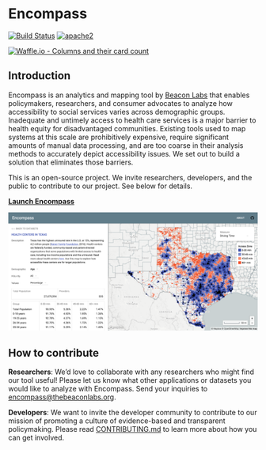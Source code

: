# Encompass

[![Build Status][build]](https://circleci.com/gh/beaconlabs/encompass) [![apache2]](https://www.apache.org/licenses/LICENSE-2.0)

[build]: https://img.shields.io/circleci/project/beaconlabs/encompass.svg?branch=master&style=flat-square
[apache2]: https://img.shields.io/badge/License-Apache%202.0-blue.svg
[![Waffle.io - Columns and their card count](https://badge.waffle.io/beaconlabs/encompass.svg?columns=all)](http://waffle.io/beaconlabs/encompass)

## Introduction
Encompass is an analytics and mapping tool by [Beacon Labs](http://thebeaconlabs.org) that enables policymakers, researchers, and consumer advocates to analyze how accessibility to social services varies across demographic groups. Inadequate and untimely access to health care services is a major barrier to health equity for disadvantaged communities. Existing tools used to map systems at this scale are prohibitively expensive, require significant amounts of manual data processing, and are too coarse in their analysis methods to accurately depict accessibility issues. We set out to build a solution that eliminates those barriers.

This is an open-source project. We invite researchers, developers, and the public to contribute to our project. See below for details.

__[Launch Encompass](https://encompass.thebeaconlabs.org)__

![alt text](data/images/encompass_texas.png)

## How to contribute
__Researchers__: We’d love to collaborate with any researchers who might find our tool useful! Please let us know what other applications or datasets you would like to analyze with Encompass. Send your inquiries to [encompass@thebeaconlabs.org](mailto:encompass@thebeaconlabs.org).

__Developers__: We want to invite the developer community to contribute to our mission of promoting a culture of evidence-based and transparent policymaking. Please read [CONTRIBUTING.md](https://github.com/beaconlabs/encompass/blob/master/CONTRIBUTING.md) to learn more about how you can get involved.
